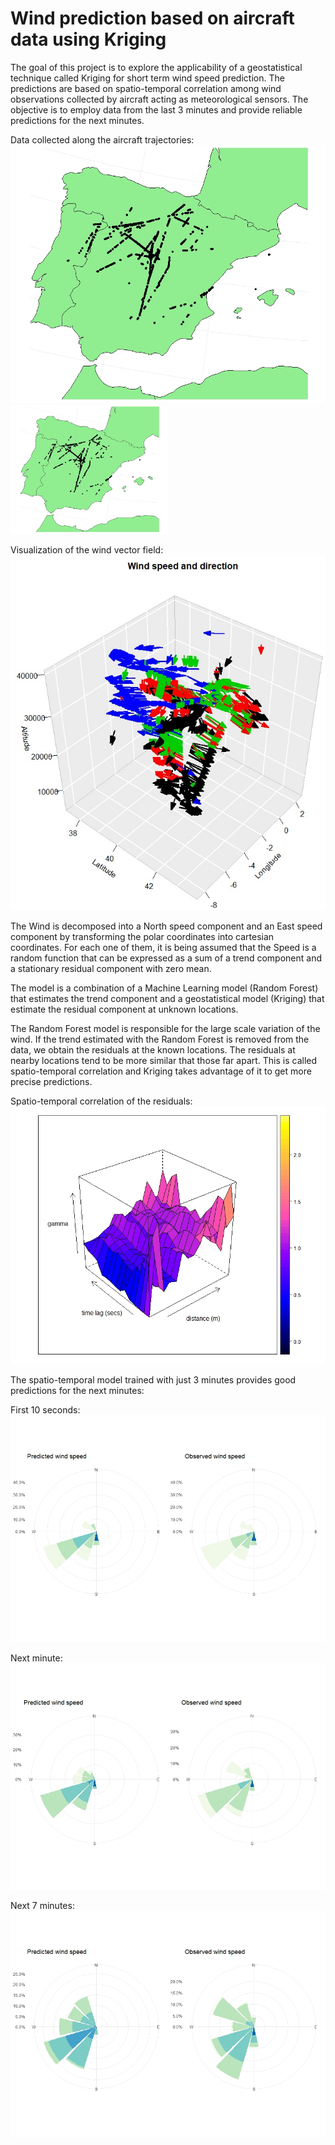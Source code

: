 # Wind prediction based on aircraft data using Kriging

The goal of this project is to explore the applicability of a geostatistical
technique called Kriging for short term wind speed prediction. The predictions are based on spatio-temporal correlation among wind observations
collected by aircraft acting as meteorological sensors. The objective is to
employ data from the last 3 minutes and provide reliable predictions for the
next minutes.

Data collected along the aircraft trajectories:
![](https://github.com/DanielLapido/Kriging_Wind_Speed/blob/main/Figures/datapoints.jpeg)
<img src="https://github.com/DanielLapido/Kriging_Wind_Speed/blob/main/Figures/datapoints.jpeg" width=50% height=50%>

Visualization of the wind vector field:
![](https://github.com/DanielLapido/Kriging_Wind_Speed/blob/main/Figures/arrows.jpg)

The Wind is decomposed into a North speed component and an East speed component by transforming the polar coordinates into cartesian coordinates.
For each one of them, it is being assumed that the Speed is a random function that can be expressed as a sum of a trend component and a stationary residual component with zero mean.

The model is a combination of a Machine Learning model (Random Forest) that estimates the trend component and a geostatistical model (Kriging) that estimate the residual component at unknown locations.

The Random Forest model is responsible for the large scale variation of the wind. If the trend estimated with the Random Forest is removed from the data, we obtain the residuals at the known locations. The residuals at nearby locations tend to be more similar that those far apart. This is called spatio-temporal correlation and Kriging takes advantage of it to get more precise predictions.

Spatio-temporal correlation of the residuals:
![](https://github.com/DanielLapido/Kriging_Wind_Speed/blob/main/Figures/north_variogram.jpeg)


The spatio-temporal model trained with just 3 minutes provides good predictions for the next minutes:

First 10 seconds:
![](https://github.com/DanielLapido/Kriging_Wind_Speed/blob/main/Figures/presentation_rfwindrose10.jpeg)

Next minute:
![](https://github.com/DanielLapido/Kriging_Wind_Speed/blob/main/Figures/rf_1mrose.jpeg)

Next 7 minutes:
![](https://github.com/DanielLapido/Kriging_Wind_Speed/blob/main/Figures/rf5mrose.jpeg)
